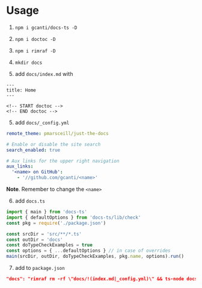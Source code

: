# Usage

1. `npm i gcanti/docs-ts -D`

2. `npm i doctoc -D`

3. `npm i rimraf -D`

4. `mkdir docs`

5. add `docs/index.md` with

```
---
title: Home
---

<!-- START doctoc -->
<!-- END doctoc -->
```

5. add `docs/_config.yml`

```yml
remote_theme: pmarsceill/just-the-docs

# Enable or disable the site search
search_enabled: true

# Aux links for the upper right navigation
aux_links:
  '<name> on GitHub':
    - '//github.com/gcanti/<name>'
```

**Note**. Remember to change the `<name>`

6. add `docs.ts`

```ts
import { main } from 'docs-ts'
import { defaultOptions } from 'docs-ts/lib/check'
const pkg = require('./package.json')

const srcDir = 'src/**/*.ts'
const outDir = 'docs'
const doTypeCheckExamples = true
const options = { ...defaultOptions } // in case of overrides
main(srcDir, outDir, doTypeCheckExamples, pkg.name, options).run()
```

7. add to `package.json`

```json
"docs": "rimraf rm -rf \"docs/!(index.md|_config.yml)\" && ts-node docs.ts && doctoc docs"
```
